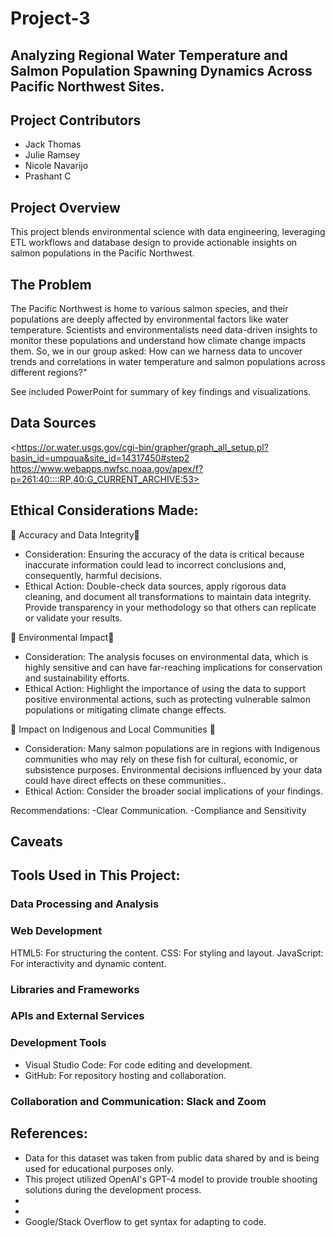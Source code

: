 # Project-3
## Analyzing Regional Water Temperature and Salmon Population Spawning Dynamics Across Pacific Northwest Sites.

## Project Contributors
* Jack Thomas
* Julie Ramsey
* Nicole Navarijo
* Prashant C
 
## Project Overview
This project blends environmental science with data engineering, leveraging ETL workflows and database design to provide actionable insights on salmon populations in the Pacific Northwest.

## The Problem
The Pacific Northwest is home to various salmon species, and their populations are deeply affected by environmental factors like water temperature. Scientists and environmentalists need data-driven insights to monitor these populations and understand how climate change impacts them. So, we in our group asked: How can we harness data to uncover trends and correlations in water temperature and salmon populations across different regions?"

See included PowerPoint for summary of key findings and visualizations.

## Data Sources
<https://or.water.usgs.gov/cgi-bin/grapher/graph_all_setup.pl?basin_id=umpqua&site_id=14317450#step2
https://www.webapps.nwfsc.noaa.gov/apex/f?p=261:40::::RP,40:G_CURRENT_ARCHIVE:53> 

## Ethical Considerations Made:

🚨 Accuracy and Data Integrity🚨
- Consideration: Ensuring the accuracy of the data is critical because inaccurate information could lead to incorrect conclusions and, consequently, harmful decisions.
- Ethical Action: Double-check data sources, apply rigorous data cleaning, and document all transformations to maintain data integrity. Provide transparency in your methodology so that others can replicate or validate your results.

🚨 Environmental Impact🚨
- Consideration: The analysis focuses on environmental data, which is highly sensitive and can have far-reaching implications for conservation and sustainability efforts.
- Ethical Action: Highlight the importance of using the data to support positive environmental actions, such as protecting vulnerable salmon populations or mitigating climate change effects.

🚨 Impact on Indigenous and Local Communities 🚨
- Consideration: Many salmon populations are in regions with Indigenous communities who may rely on these fish for cultural, economic, or subsistence purposes. Environmental decisions influenced by your data could have direct effects on these communities..
- Ethical Action: Consider the broader social implications of your findings.

Recommendations:
-Clear Communication.
-Compliance and Sensitivity

## Caveats

## Tools Used in This Project: 

### Data Processing and Analysis

### Web Development
HTML5: For structuring the content.
CSS: For styling and layout.
JavaScript: For interactivity and dynamic content.

### Libraries and Frameworks


### APIs and External Services

### Development Tools
* Visual Studio Code: For code editing and development.
* GitHub: For repository hosting and collaboration.

### Collaboration and Communication: Slack and Zoom
   

## References:
- Data for this dataset was taken from public data shared by                   and is being used for educational purposes only.
- This project utilized OpenAI's GPT-4 model to provide trouble shooting solutions during the development process.
- 
- 
- Google/Stack Overflow to get syntax for adapting to code.

